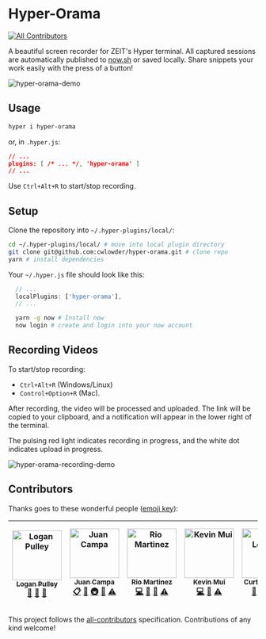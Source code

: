# Hyper-Orama
[![All Contributors](https://flat.badgen.net/github/contributors/cwlowder/hyper-orama)](#contributors)

A beautiful screen recorder for ZEIT's Hyper terminal. All captured sessions are automatically published to [now.sh](https://zeit.co/now) or saved locally. Share snippets your work easily with the press of a button! 

![hyper-orama-demo](https://user-images.githubusercontent.com/35539750/54399585-10efe100-468d-11e9-9822-e0220a8e3152.gif)

## Usage

```sh
hyper i hyper-orama
```

or, in `.hyper.js`:

```json
// ...
plugins: [ /* ... */, 'hyper-orama' ]
// ...
```

Use `Ctrl+Alt+R` to start/stop recording.

## Setup

Clone the repository into `~/.hyper-plugins/local/`:

```bash
cd ~/.hyper-plugins/local/ # move into local plugin directory
git clone git@github.com:cwlowder/hyper-orama.git # clone repo
yarn # install dependencies
```

Your `~/.hyper.js` file should look like this:

```javascript
  // ...
  localPlugins: ['hyper-orama'],
  // ...
```

```bash
  yarn -g now # Install now
  now login # create and login into your now account
```

## Recording Videos

To start/stop recording:

* `Ctrl+Alt+R` (Windows/Linux)
* `Control+Option+R` (Mac).

After recording, the video will be processed and uploaded. The link will be copied to your clipboard, and a notification will appear in the lower right of the terminal.

The pulsing red light indicates recording in progress, and the white dot indicates upload in progress.

![hyper-orama-recording-demo](https://user-images.githubusercontent.com/35539750/54399586-10efe100-468d-11e9-9079-9730878956a0.gif)

## Contributors

Thanks goes to these wonderful people ([emoji key](https://github.com/all-contributors/all-contributors#emoji-key)):

<!-- ALL-CONTRIBUTORS-LIST:START - Do not remove or modify this section -->
<!-- prettier-ignore -->
| [<img src="https://avatars3.githubusercontent.com/u/7193187?v=4" width="100px;" alt="Logan Pulley"/><br /><sub><b>Logan Pulley</b></sub>](https://github.com/lpulley)<br />[📖](https://github.com/cwlowder/hyper-orama/commits?author=lpulley "Documentation") [🤔](#ideas-lpulley "Ideas, Planning, & Feedback") [👀](#review-lpulley "Reviewed Pull Requests") | [<img src="https://avatars2.githubusercontent.com/u/1410520?v=4" width="100px;" alt="Juan Campa"/><br /><sub><b>Juan Campa</b></sub>](https://github.com/juancampa)<br />[📋](#eventOrganizing-juancampa "Event Organizing") [🤔](#ideas-juancampa "Ideas, Planning, & Feedback") [🚇](#infra-juancampa "Infrastructure (Hosting, Build-Tools, etc)") [👀](#review-juancampa "Reviewed Pull Requests") [⚠️](https://github.com/cwlowder/hyper-orama/commits?author=juancampa "Tests") | [<img src="https://avatars1.githubusercontent.com/u/35539750?v=4" width="100px;" alt="Rio Martinez"/><br /><sub><b>Rio Martinez</b></sub>](https://www.linkedin.com/in/rio-martinez/)<br />[💻](https://github.com/cwlowder/hyper-orama/commits?author=rioam2 "Code") [🎨](#design-rioam2 "Design") [🐛](https://github.com/cwlowder/hyper-orama/issues?q=author%3Arioam2 "Bug reports") [⚠️](https://github.com/cwlowder/hyper-orama/commits?author=rioam2 "Tests") | [<img src="https://avatars2.githubusercontent.com/u/17896701?v=4" width="100px;" alt="Kevin Mui"/><br /><sub><b>Kevin Mui</b></sub>](http://pages.cs.wisc.edu/~mui/)<br />[💻](https://github.com/cwlowder/hyper-orama/commits?author=kmui2 "Code") [👀](#review-kmui2 "Reviewed Pull Requests") [⚠️](https://github.com/cwlowder/hyper-orama/commits?author=kmui2 "Tests") | [<img src="https://avatars2.githubusercontent.com/u/17357997?v=4" width="100px;" alt="Curtis Lowder"/><br /><sub><b>Curtis Lowder</b></sub>](https://github.com/cwlowder)<br />[📖](https://github.com/cwlowder/hyper-orama/commits?author=cwlowder "Documentation") [🤔](#ideas-cwlowder "Ideas, Planning, & Feedback") [🐛](https://github.com/cwlowder/hyper-orama/issues?q=author%3Acwlowder "Bug reports") [💻](https://github.com/cwlowder/hyper-orama/commits?author=cwlowder "Code") | [<img src="https://avatars0.githubusercontent.com/u/8135112?v=4" width="100px;" alt="Josh Martin"/><br /><sub><b>Josh Martin</b></sub>](https://cjoshmartin.com)<br />[💻](https://github.com/cwlowder/hyper-orama/commits?author=cjoshmartin "Code") [💬](#question-cjoshmartin "Answering Questions") [🐛](https://github.com/cwlowder/hyper-orama/issues?q=author%3Acjoshmartin "Bug reports") [📖](https://github.com/cwlowder/hyper-orama/commits?author=cjoshmartin "Documentation") [🚧](#maintenance-cjoshmartin "Maintenance") | [<img src="https://avatars1.githubusercontent.com/u/9947422?v=4" width="100px;" alt="Tejas Kumar"/><br /><sub><b>Tejas Kumar</b></sub>](https://twitter.com/tejaskumar_)<br />[📋](#eventOrganizing-TejasQ "Event Organizing") [🤔](#ideas-TejasQ "Ideas, Planning, & Feedback") [🚇](#infra-TejasQ "Infrastructure (Hosting, Build-Tools, etc)") [👀](#review-TejasQ "Reviewed Pull Requests") [⚠️](https://github.com/cwlowder/hyper-orama/commits?author=TejasQ "Tests") |
| :---: | :---: | :---: | :---: | :---: | :---: | :---: |
<!-- ALL-CONTRIBUTORS-LIST:END -->

This project follows the [all-contributors](https://github.com/all-contributors/all-contributors) specification. Contributions of any kind welcome!

